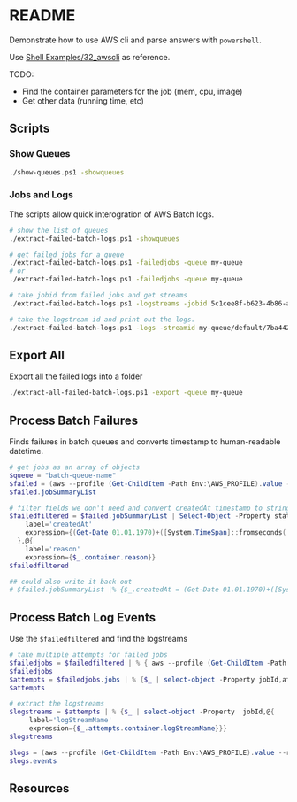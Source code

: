 # README

Demonstrate how to use AWS cli and parse answers with `powershell`.  

Use [Shell Examples/32_awscli](https://github.com/chrisguest75/shell_examples/tree/master/33_awscli) as reference.  

TODO:  

* Find the container parameters for the job (mem, cpu, image)
* Get other data (running time, etc)  

## Scripts

### Show Queues

```sh
./show-queues.ps1 -showqueues      
```

### Jobs and Logs

The scripts allow quick interogration of AWS Batch logs.  

```sh
# show the list of queues 
./extract-failed-batch-logs.ps1 -showqueues    

# get failed jobs for a queue
./extract-failed-batch-logs.ps1 -failedjobs -queue my-queue
# or
./extract-failed-batch-logs.ps1 -failedjobs -queue my-queue

# take jobid from failed jobs and get streams
./extract-failed-batch-logs.ps1 -logstreams -jobid 5c1cee8f-b623-4b86-abae-00000000

# take the logstream id and print out the logs. 
./extract-failed-batch-logs.ps1 -logs -streamid my-queue/default/7ba44287e4cb468fa1fcd1c700000000
```

## Export All

Export all the failed logs into a folder

```sh
./extract-all-failed-batch-logs.ps1 -export -queue my-queue
```

## Process Batch Failures

Finds failures in batch queues and converts timestamp to human-readable datetime.  

```ps1
# get jobs as an array of objects
$queue = "batch-queue-name"
$failed = (aws --profile (Get-ChildItem -Path Env:\AWS_PROFILE).value --region (Get-ChildItem -Path Env:\AWS_REGION).value batch list-jobs --job-queue $queue --job-status FAILED | ConvertFrom-Json)
$failed.jobSummaryList

# filter fields we don't need and convert createdAt timestamp to string. 
$failedfiltered = $failed.jobSummaryList | Select-Object -Property status,jobId,jobName,@{
    label='createdAt'
    expression={(Get-Date 01.01.1970)+([System.TimeSpan]::fromseconds( $_.createdAt/1000))}
  },@{
    label='reason'
    expression={$_.container.reason}}
$failedfiltered

## could also write it back out 
# $failed.jobSummaryList |% {$_.createdAt = (Get-Date 01.01.1970)+([System. TimeSpan]::fromseconds( $_.createdAt/1000))}
```

## Process Batch Log Events

Use the `$failedfiltered` and find the logstreams

```ps1
# take multiple attempts for failed jobs 
$failedjobs = $failedfiltered | % { aws --profile (Get-ChildItem -Path Env:\AWS_PROFILE).value --region (Get-ChildItem -Path Env:\AWS_REGION).value batch describe-jobs --jobs $_.jobid | ConvertFrom-Json} 
$failedjobs
$attempts = $failedjobs.jobs | % {$_ | select-object -Property jobId,attempts}
$attempts

# extract the logstreams
$logstreams = $attempts | % {$_ | select-object -Property  jobId,@{
     label='logStreamName'
     expression={$_.attempts.container.logStreamName}}}
$logstreams

$logs = (aws --profile (Get-ChildItem -Path Env:\AWS_PROFILE).value --region  (Get-ChildItem -Path Env:\AWS_REGION).value logs get-log-events --log-group-name "/aws/batch/job" --log-stream-name $logstreams[0].logStreamName[0] | convertfrom-json)
$logs.events


```

## Resources

